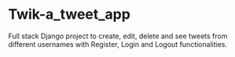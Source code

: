 # Twik-a_tweet_app
Full stack Django project to create, edit, delete and see tweets from different usernames with Register, Login and Logout functionalities.

